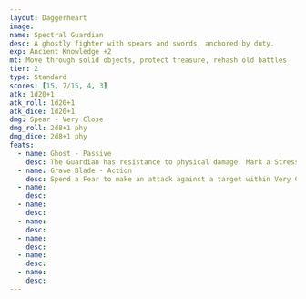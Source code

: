 ```yaml
---
layout: Daggerheart
image:
name: Spectral Guardian
desc: A ghostly fighter with spears and swords, anchored by duty.
exp: Ancient Knowledge +2
mt: Move through solid objects, protect treasure, rehash old battles
tier: 2
type: Standard
scores: [15, 7/15, 4, 3]
atk: 1d20+1
atk_roll: 1d20+1
atk_dice: 1d20+1
dmg: Spear - Very Close
dmg_roll: 2d8+1 phy
dmg_dice: 2d8+1 phy
feats:
  - name: Ghost - Passive
    desc: The Guardian has resistance to physical damage. Mark a Stress to move up to Close range through solid objects.
  - name: Grave Blade - Action
    desc: Spend a Fear to make an attack against a target within Very Close range. On a success, deal 2d10+6 physical damage and the target must mark a Stress.
  - name: 
    desc: 
  - name: 
    desc: 
  - name: 
    desc: 
  - name: 
    desc: 
  - name: 
    desc: 
  - name: 
    desc: 
---
```

